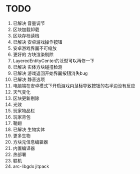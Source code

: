 # TODO

1. 已解决 音量调节
2. 区块加载卸载
3. 区块存档读档
4. 已解决 安卓游戏操作按钮
5. 安卓游戏界面不可缩放
6. 更好的 方块渲染剔除
7. LayeredEntityCenter的泛型可以再修一下
8. 已解决 实体方块碰撞检测
9. 已解决 游戏返回开始界面按钮消失bug
10. 已解决 静音选项
11. 电脑端在安卓模式下开启游戏内鼠标导致按钮的右半边没有反应
12. 天气变化
13. 区块更新剔除
14. 光效
15. 玩家物品栏
16. 玩家背包
17. 鞘翅
18. 已解决 生物实体
19. 更多生物
20. 方块元信息编辑器
21. 内置编译器
22. 热部署
23. 联机
24. arc-libgdx jitpack
